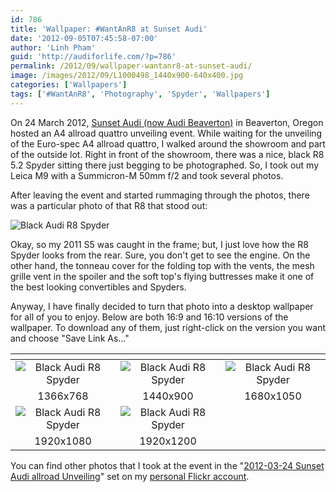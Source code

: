 ```yaml
---
id: 786
title: 'Wallpaper: #WantAnR8 at Sunset Audi'
date: '2012-09-05T07:45:58-07:00'
author: 'Linh Pham'
guid: 'http://audiforlife.com/?p=786'
permalink: /2012/09/wallpaper-wantanr8-at-sunset-audi/
image: /images/2012/09/L1000498_1440x900-640x400.jpg
categories: ['Wallpapers']
tags: ['#WantAnR8', 'Photography', 'Spyder', 'Wallpapers']
---
```


On 24 March 2012, [Sunset Audi (now Audi Beaverton)](http://www.audibeaverton.com) in Beaverton, Oregon hosted an A4 allroad quattro unveiling event. While waiting for the unveiling of the Euro-spec A4 allroad quattro, I walked around the showroom and part of the outside lot. Right in front of the showroom, there was a nice, black R8 5.2 Spyder sitting there just begging to be photographed. So, I took out my Leica M9 with a Summicron-M 50mm f/2 and took several photos.

After leaving the event and started rummaging through the photos, there was a particular photo of that R8 that stood out:

![Black Audi R8 Spyder](/images/2012/09/L1000498_1440x900.jpg)

Okay, so my 2011 S5 was caught in the frame; but, I just love how the R8 Spyder looks from the rear. Sure, you don't get to see the engine. On the other hand, the tonneau cover for the folding top with the vents, the mesh grille vent in the spoiler and the soft top's flying buttresses make it one of the best looking convertibles and Spyders.

Anyway, I have finally decided to turn that photo into a desktop wallpaper for all of you to enjoy. Below are both 16:9 and 16:10 versions of the wallpaper. To download any of them, just right-click on the version you want and choose "Save Link As..."

| <!-- --> | <!-- --> | <!-- --> |
| :------: | :------: | :------: |
| ![Black Audi R8 Spyder](/images/2012/09/L1000498_1366x768.jpg) | ![Black Audi R8 Spyder](/images/2012/09/L1000498_1440x900.jpg) | ![Black Audi R8 Spyder](/images/2012/09/L1000498_1680x1050.jpg) |
| 1366x768 | 1440x900 | 1680x1050 |
| ![Black Audi R8 Spyder](/images/2012/09/L1000498_1920x1080.jpg) | ![Black Audi R8 Spyder](/images/2012/09/L1000498_1920x1200.jpg) | |
| 1920x1080 | 1920x1200 | |

You can find other photos that I took at the event in the "[2012-03-24 Sunset Audi allroad Unveiling](http://www.flickr.com/photos/questionlp/sets/72157630292611338/)" set on my [personal Flickr account](http://www.flickr.com/photos/questionlp/).
